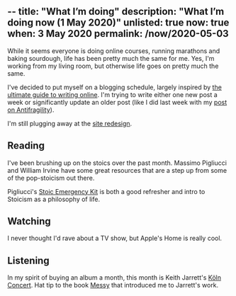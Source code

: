 --
title: "What I’m doing"
description: "What I’m doing now (1 May 2020)"
unlisted: true
now: true
when: 3 May 2020
permalink: /now/2020-05-03
---

While it seems everyone is doing online courses, running marathons and baking sourdough, life has been pretty much the same for me. Yes, I'm working from my living room, but otherwise life goes on pretty much the same. 

I've decided to put myself on a blogging schedule, largely inspired by [the ultimate guide to writing online](https://www.perell.com/blog/the-ultimate-guide-to-writing-online). I'm trying to write either one new post a week or significantly update an older post (like I did last week with my [post on Antifragility](/blog/antifragility-over-talebism)).

I'm still plugging away at the [site redesign](/redesign).  

## Reading 

I've been brushing up on the stoics over the past month. Massimo Pigliucci and William Irvine have some great resources that are a step up from some of the pop-stoicism out there. 

Pigliucci's [Stoic Emergency Kit](https://massimopigliucci.com/2020/03/23/the-stoic-emergency-kit/) is both a good refresher and intro to Stoicism as a philosophy of life. 

## Watching 

I never thought I'd rave about a TV show, but Apple's Home is really cool. 

## Listening 

In my spirit of buying an album a month, this month is Keith Jarrett's [Köln Concert](https://en.wikipedia.org/wiki/The_Köln_Concert). Hat tip to the book [Messy](/blog/mid-2019-reading) that introduced me to Jarrett's work. 
